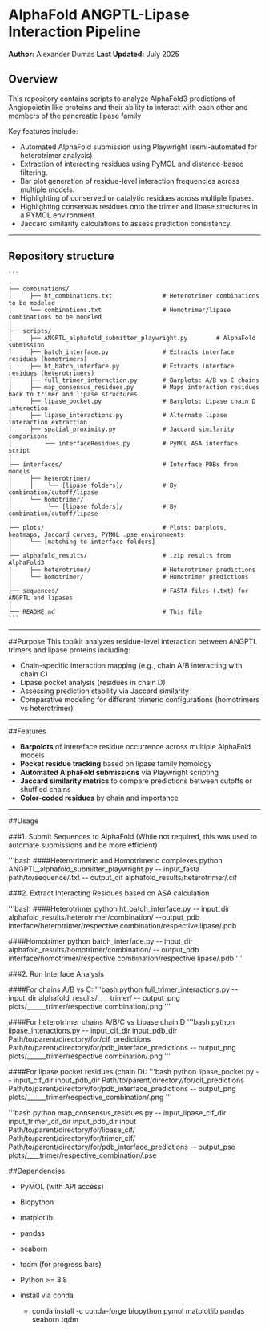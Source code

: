 # AlphaFold ANGPTL-Lipase Interaction Pipeline

**Author:** Alexander Dumas
**Last Updated:** July 2025

## Overview
This repository contains scripts to analyze AlphaFold3 predictions of Angiopoietin like proteins and their ability to interact with each other and members of the pancreatic lipase family

Key features include:
- Automated AlphaFold submission using Playwright (semi-automated for heterotrimer analysis)
- Extraction of interacting residues using PyMOL and distance-based filtering.
- Bar plot generation of residue-level interaction frequencies across multiple models.
- Highlighting of conserved or catalytic residues across multiple lipases.
- Highlighting consensus residues onto the trimer and lipase structures in a PYMOL environment.
- Jaccard similarity calculations to assess prediction consistency.

---

## Repository structure
 
    ``` 
    . 
    ├── combinations/ 
    │     ├── ht_combinations.txt              # Heterotrimer combinations to be modeled 
    │     └── combinations.txt                 # Homotrimer/lipase combinations to be modeled 
    |
    ├── scripts/ 
    │     ├── ANGPTL_alphafold_submitter_playwright.py        # AlphaFold submission  
    │     ├── batch_interface.py               # Extracts interface residues (homotrimers) 
    │     ├── ht_batch_interface.py            # Extracts interface residues (heterotrimers) 
    │     ├── full_trimer_interaction.py       # Barplots: A/B vs C chains 
    |     ├── map_consensus_residues.py        # Maps interaction residues back to trimer and lipase structures
    │     ├── lipase_pocket.py                 # Barplots: Lipase chain D interaction 
    │     ├── lipase_interactions.py           # Alternate lipase interaction extraction 
    │     ├── spatial_proximity.py             # Jaccard similarity comparisons 
    │         └── interfaceResidues.py         # PyMOL ASA interface script 
    │ 
    ├── interfaces/                            # Interface PDBs from models 
    │     ├── heterotrimer/ 
    │     │    └── [lipase folders]/           # By combination/cutoff/lipase 
    │     └── homotrimer/ 
    │          └── [lipase folders]/           # By combination/cutoff/lipase 
    │ 
    ├── plots/                                 # Plots: barplots, heatmaps, Jaccard curves, PYMOL .pse environments 
    │     └── [matching to interface folders] 
    │ 
    ├── alphafold_results/                     # .zip results from AlphaFold3 
    │     ├── heterotrimer/                    # Heterotrimer predictions 
    │     └── homotrimer/                      # Homotrimer predictions 
    │ 
    ├── sequences/                             # FASTA files (.txt) for ANGPTL and lipases 
    │ 
    └── README.md                              # This file 
    ``` 

---

##Purpose
This toolkit analyzes residue-level interaction between ANGPTL trimers and lipase proteins including:
- Chain-specific interaction mapping (e.g., chain A/B interacting with chain C)
- Lipase pocket analysis (residues in chain D)
- Assessing prediction stability via Jaccard similarity
- Comparative modeling for different trimeric configurations (homotrimers vs heterotrimer)

---

##Features

- **Barpolots** of intereface residue occurrence across multiple AlphaFold models
- **Pocket residue tracking** based on lipase family homology
- **Automated AlphaFold submissions** via Playwright scripting
- **Jaccard similarity metrics** to compare predictions between cutoffs or shuffled chains
- **Color-coded residues** by chain and importance

---

##Usage

###1. Submit Sequences to AlphaFold (While not required, this was used to automate submissions and be more efficient)

'''bash
####Heterotrimeric and Homotrimeric complexes
python ANGPTL_alphafold_submitter_playwright.py -- input_fasta path/to/sequence/.txt -- output_cif alphafold_results/heterotrimer/.cif



###2. Extract Interacting Residues based on ASA calculation

'''bash
####Heterotrimer
python ht_batch_interface.py -- input_dir alphafold_results/heterotrimer/combination/  --output_pdb interface/heterotrimer/respective combination/respective lipase/.pdb

####Homotrimer
python batch_interface.py -- input_dir alphafold_results/homotrimer/combination/ -- output_pdb interface/homotrimer/respective combination/respective lipase/.pdb
'''

###2. Run Interface Analysis

####For chains A/B vs C:
'''bash
python full_trimer_interactions.py -- input_dir alphafold_results/____trimer/ -- output_png plots/______trimer/respective combination/.png
'''

####For heterotrimer chains A/B/C vs Lipase chain D
'''bash
python lipase_interactions.py -- input_cif_dir input_pdb_dir Path/to/parent/directory/for/cif_predictions Path/to/parent/directory/for/pdb_interface_predictions -- output_png plots/______trimer/respective combination/.png
'''

####For lipase pocket residues (chain D):
'''bash
python lipase_pocket.py -- input_cif_dir input_pdb_dir Path/to/parent/directory/for/cif_predictions Path/to/parent/directory/for/pdb_interface_predictions -- output_png plots/______trimer/respective_combination/.png
'''

'''bash
python map_consensus_residues.py -- input_lipase_cif_dir input_trimer_cif_dir input_pdb_dir input Path/to/parent/directory/for/lipase_cif/ Path/to/parent/directory/for/trimer_cif/ Path/to/parent/directory/for/pdb_interface_predictions -- output_pse plots/____trimer/respective_combination/.pse

##Dependencies
- PyMOL (with API access)
- Biopython
- matplotlib
- pandas
- seaborn
- tqdm (for progress bars)
- Python >= 3.8

- install via conda
    - conda install -c conda-forge biopython pymol matplotlib pandas seaborn tqdm
